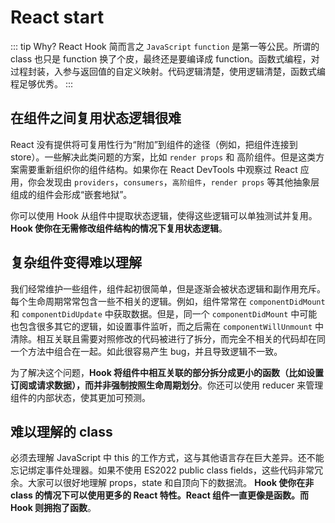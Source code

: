 # React start

::: tip Why? React Hook
简而言之 `JavaScript` `function` 是第一等公民。所谓的 class 也只是 function 换了个皮，最终还是要编译成 function。函数式编程，对过程封装，入参与返回值的自定义映射。代码逻辑清楚，使用逻辑清楚，函数式编程足够优秀。
:::

## 在组件之间复用状态逻辑很难

React 没有提供将可复用性行为“附加”到组件的途径（例如，把组件连接到 store）。一些解决此类问题的方案，比如 `render props` 和 高阶组件。但是这类方案需要重新组织你的组件结构。如果你在 React DevTools 中观察过 React 应用，你会发现由 `providers`，`consumers`，`高阶组件`，`render props` 等其他抽象层组成的组件会形成“嵌套地狱”。

你可以使用 Hook 从组件中提取状态逻辑，使得这些逻辑可以单独测试并复用。**Hook 使你在无需修改组件结构的情况下复用状态逻辑**。

## 复杂组件变得难以理解

我们经常维护一些组件，组件起初很简单，但是逐渐会被状态逻辑和副作用充斥。每个生命周期常常包含一些不相关的逻辑。例如，组件常常在 `componentDidMount` 和 `componentDidUpdate` 中获取数据。但是，同一个 `componentDidMount` 中可能也包含很多其它的逻辑，如设置事件监听，而之后需在 `componentWillUnmount` 中清除。相互关联且需要对照修改的代码被进行了拆分，而完全不相关的代码却在同一个方法中组合在一起。如此很容易产生 bug，并且导致逻辑不一致。

为了解决这个问题，**Hook 将组件中相互关联的部分拆分成更小的函数（比如设置订阅或请求数据），而并非强制按照生命周期划分**。你还可以使用 reducer 来管理组件的内部状态，使其更加可预测。

## 难以理解的 class

必须去理解 JavaScript 中 this 的工作方式，这与其他语言存在巨大差异。还不能忘记绑定事件处理器。如果不使用 ES2022 public class fields，这些代码非常冗余。大家可以很好地理解 props，state 和自顶向下的数据流。
**Hook 使你在非 class 的情况下可以使用更多的 React 特性。React 组件一直更像是函数。而 Hook 则拥抱了函数**。
